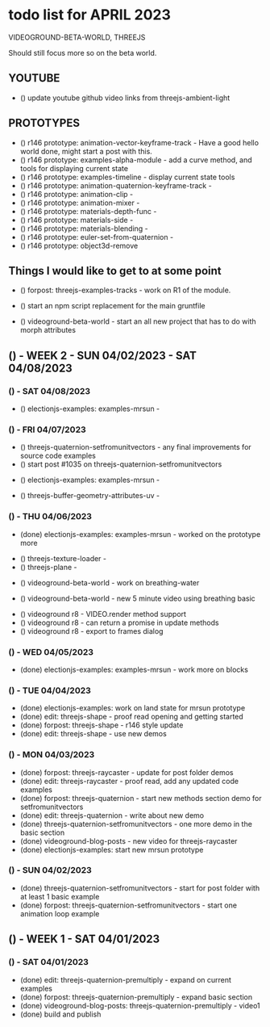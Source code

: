 # todo list for APRIL 2023

VIDEOGROUND-BETA-WORLD, THREEJS

Should still focus more so on the beta world.

## YOUTUBE
* () update youtube github video links from threejs-ambient-light

## PROTOTYPES
* () r146 prototype: animation-vector-keyframe-track - Have a good hello world done, might start a post with this.
* () r146 prototype: examples-alpha-module - add a curve method, and tools for displaying current state
* () r146 prototype: examples-timeline - display current state tools
* () r146 prototype: animation-quaternion-keyframe-track -
* () r146 prototype: animation-clip -
* () r146 prototype: animation-mixer -
* () r146 prototype: materials-depth-func -
* () r146 prototype: materials-side - 
* () r146 prototype: materials-blending - 
* () r146 prototype: euler-set-from-quaternion -
* () r146 prototype: object3d-remove 

## Things I would like to get to at some point

<!-- forpost/tracks r1 and demos -->
* () forpost: threejs-examples-tracks - work on R1 of the module.
<!-- blog_posts npm script -->
* () start an npm script replacement for the main gruntfile 
<!-- videoground content -->
* () videoground-beta-world - start an all new project that has to do with morph attributes

<!-------- ----------
-- WEEK 2
---------- --------->
## () - WEEK 2 - SUN 04/02/2023 - SAT 04/08/2023

### () - SAT 04/08/2023
<!-- electionjs examples -->
* () electionjs-examples: examples-mrsun - 

### () - FRI 04/07/2023
<!-- forpost/new -->
* () threejs-quaternion-setfromunitvectors - any final improvements for source code examples
* () start post #1035 on threejs-quaternion-setfromunitvectors
<!-- electionjs examples -->
* () electionjs-examples: examples-mrsun - 
<!-- forpost/edit -->
* () threejs-buffer-geometry-attributes-uv - 

### () - THU 04/06/2023
* (done) electionjs-examples: examples-mrsun - worked on the prototype more
<!-- forpost/edit -->
* () threejs-texture-loader - 
* () threejs-plane - 
<!-- videoground content -->
* () videoground-beta-world - work on breathing-water
<!-- videoground-content -->
* () videoground-beta-world - new 5 minute video using breathing basic
<!-- videoground R8 -->
* () videoground r8 - VIDEO.render method support
* () videoground r8 - can return a promise in update methods
* () videoground r8 - export to frames dialog

### () - WED 04/05/2023
* (done) electionjs-examples: examples-mrsun - work more on blocks

### () - TUE 04/04/2023
<!-- electionjs examples -->
* (done) electionjs-examples: work on land state for mrsun prototype
* (done) edit: threejs-shape - proof read opening and getting started
* (done) forpost: threejs-shape - r146 style update
* (done) edit: threejs-shape - use new demos

### () - MON 04/03/2023
* (done) forpost: threejs-raycaster - update for post folder demos
* (done) edit: threejs-raycaster - proof read, add any updated code examples
* (done) forpost: threejs-quaternion - start new methods section demo for setfromunitvectors
* (done) edit: threejs-quaternion - write about new demo
* (done) threejs-quaternion-setfromunitvectors - one more demo in the basic section
* (done) videoground-blog-posts - new video for threejs-raycaster
* (done) electionjs-examples: start new mrsun prototype

### () - SUN 04/02/2023
* (done) threejs-quaternion-setfromunitvectors - start for post folder with at least 1 basic example
* (done) forpost: threejs-quaternion-setfromunitvectors - start one animation loop example
<!-- videoground-content -->


<!-------- ----------
-- WEEK 1
---------- --------->
## () - WEEK 1 - SAT 04/01/2023

### () - SAT 04/01/2023
* (done) edit: threejs-quaternion-premultiply - expand on current examples
* (done) forpost: threejs-quaternion-premultiply - expand basic section
* (done) videoground-blog-posts: threejs-quaternion-premultiply - video1<!--  site -->
* (done) build and publish

